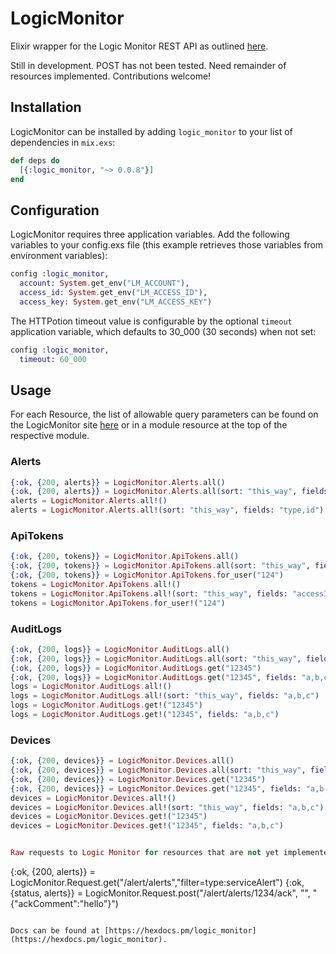 # LogicMonitor

Elixir wrapper for the Logic Monitor REST API as outlined [here](https://www.logicmonitor.com/support/rest-api-developers-guide/).

Still in development. POST has not been tested. Need remainder of resources implemented. Contributions welcome!

## Installation

LogicMonitor can be installed by adding `logic_monitor` to your list of dependencies in `mix.exs`:

```elixir
def deps do
  [{:logic_monitor, "~> 0.0.8"}]
end
```

## Configuration

LogicMonitor requires three application variables. Add the following variables to your config.exs file (this example retrieves those variables from environment variables):

```elixir
config :logic_monitor,
  account: System.get_env("LM_ACCOUNT"),
  access_id: System.get_env("LM_ACCESS_ID"),
  access_key: System.get_env("LM_ACCESS_KEY")
```

The HTTPotion timeout value is configurable by the optional `timeout` application variable, which defaults to 30_000 (30 seconds) when not set:

```elixir
config :logic_monitor,
  timeout: 60_000
```
## Usage

For each Resource, the list of allowable query parameters can be found on the LogicMonitor site [here](https://www.logicmonitor.com/support/rest-api-developers-guide/overview/) or in a module resource at the top of the respective module.
### Alerts
```elixir
{:ok, {200, alerts}} = LogicMonitor.Alerts.all()
{:ok, {200, alerts}} = LogicMonitor.Alerts.all(sort: "this_way", fields: "type,id")
alerts = LogicMonitor.Alerts.all!()
alerts = LogicMonitor.Alerts.all!(sort: "this_way", fields: "type,id")
```

### ApiTokens
```elixir
{:ok, {200, tokens}} = LogicMonitor.ApiTokens.all()
{:ok, {200, tokens}} = LogicMonitor.ApiTokens.all(sort: "this_way", fields: "accessId,adminName")
{:ok, {200, tokens}} = LogicMonitor.ApiTokens.for_user("124")
tokens = LogicMonitor.ApiTokens.all!()
tokens = LogicMonitor.ApiTokens.all!(sort: "this_way", fields: "accessId,adminName")
tokens = LogicMonitor.ApiTokens.for_user!("124")
```

### AuditLogs
```elixir
{:ok, {200, logs}} = LogicMonitor.AuditLogs.all()
{:ok, {200, logs}} = LogicMonitor.AuditLogs.all(sort: "this_way", fields: "a,b,c")
{:ok, {200, logs}} = LogicMonitor.AuditLogs.get("12345")
{:ok, {200, logs}} = LogicMonitor.AuditLogs.get("12345", fields: "a,b,c")
logs = LogicMonitor.AuditLogs.all!()
logs = LogicMonitor.AuditLogs.all!(sort: "this_way", fields: "a,b,c")
logs = LogicMonitor.AuditLogs.get!("12345")
logs = LogicMonitor.AuditLogs.get!("12345", fields: "a,b,c")
```

### Devices
```elixir
{:ok, {200, devices}} = LogicMonitor.Devices.all()
{:ok, {200, devices}} = LogicMonitor.Devices.all(sort: "this_way", fields: "a,b,c")
{:ok, {200, devices}} = LogicMonitor.Devices.get("12345")
{:ok, {200, devices}} = LogicMonitor.Devices.get("12345", fields: "a,b,c")
devices = LogicMonitor.Devices.all!()
devices = LogicMonitor.Devices.all!(sort: "this_way", fields: "a,b,c")
devices = LogicMonitor.Devices.get!("12345")
devices = LogicMonitor.Devices.get!("12345", fields: "a,b,c")


Raw requests to Logic Monitor for resources that are not yet implemented can be made like this:

```
{:ok, {200, alerts}} = LogicMonitor.Request.get("/alert/alerts","filter=type:serviceAlert")
{:ok, {status, alerts}} = LogicMonitor.Request.post("/alert/alerts/1234/ack", "", "{\"ackComment\":\"hello\"}")
```

Docs can be found at [https://hexdocs.pm/logic_monitor](https://hexdocs.pm/logic_monitor).
